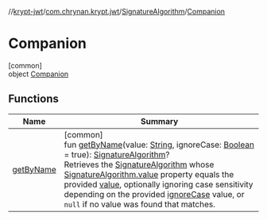 //[krypt-jwt](../../../../index.md)/[com.chrynan.krypt.jwt](../../index.md)/[SignatureAlgorithm](../index.md)/[Companion](index.md)

# Companion

[common]\
object [Companion](index.md)

## Functions

| Name | Summary |
|---|---|
| [getByName](get-by-name.md) | [common]<br>fun [getByName](get-by-name.md)(value: [String](https://kotlinlang.org/api/latest/jvm/stdlib/kotlin/-string/index.html), ignoreCase: [Boolean](https://kotlinlang.org/api/latest/jvm/stdlib/kotlin/-boolean/index.html) = true): [SignatureAlgorithm](../index.md)?<br>Retrieves the [SignatureAlgorithm](../index.md) whose [SignatureAlgorithm.value](../value.md) property equals the provided [value](get-by-name.md), optionally ignoring case sensitivity depending on the provided [ignoreCase](get-by-name.md) value, or `null` if no value was found that matches. |
